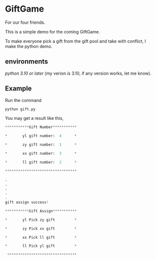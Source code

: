 # GiftGame
For our four friends.

This is a simple demo for the coming GiftGame.

To make everyone pick a gift from the gift pool and take with conflict, I make the python demo.
## environments
*python 3.10 or later* (my verion is 3.10, if any version works, let me know).

## Example
Run the command
```python
python gift.py
```
You may get a result like this,
```python
***********Gift Number***********

*       yl gift number:  4      *

*       zy gift number:  1      *

*       xx gift number:  3      *

*       ll gift number:  2      *

*********************************

.
.
.
.
.
gift assign success!

***********Gift Assign*********** 

*       yl Pick zy gift         * 

*       zy Pick xx gift         * 

*       xx Pick ll gift         * 

*       ll Pick yl gift         * 

 ******************************** 
 ```
